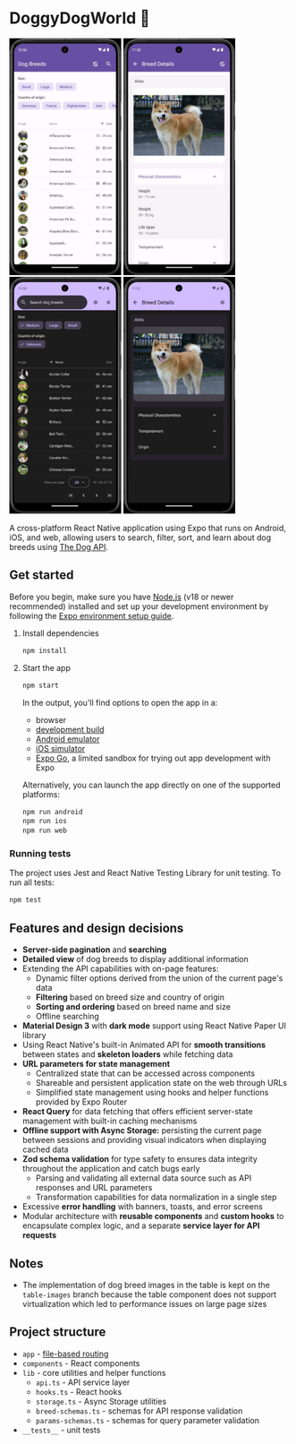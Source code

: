 # DoggyDogWorld 🐶

<img src="docs/index-light.jpg" width="200" alt="Light themed home screen"/> <img src="docs/details-light.jpg" width="200" alt="Light themed breed details screen"/> <img src="docs/index-dark.jpg" width="200" alt="Dark themed home screen"/> <img src="docs/details-dark.jpg" width="200" alt="Dark themed breed details screen"/>

A cross-platform React Native application using Expo that runs on Android, iOS, and web, allowing users to search, filter, sort, and learn about dog breeds using [The Dog API](https://thedogapi.com).

## Get started

Before you begin, make sure you have [Node.js](https://nodejs.org/en) (v18 or newer recommended) installed and set up your development environment by following the [Expo environment setup guide](https://docs.expo.dev/get-started/set-up-your-environment/).

1. Install dependencies

   ```bash
   npm install
   ```

2. Start the app

   ```bash
   npm start
   ```

   In the output, you'll find options to open the app in a:

   - browser
   - [development build](https://docs.expo.dev/develop/development-builds/introduction/)
   - [Android emulator](https://docs.expo.dev/workflow/android-studio-emulator/)
   - [iOS simulator](https://docs.expo.dev/workflow/ios-simulator/)
   - [Expo Go](https://expo.dev/go), a limited sandbox for trying out app development with Expo

   Alternatively, you can launch the app directly on one of the supported platforms:

   ```bash
   npm run android
   npm run ios
   npm run web
   ```

### Running tests

The project uses Jest and React Native Testing Library for unit testing. To run all tests:

```bash
npm test
```

## Features and design decisions

- **Server-side pagination** and **searching**
- **Detailed view** of dog breeds to display additional information
- Extending the API capabilities with on-page features:
  - Dynamic filter options derived from the union of the current page's data
  - **Filtering** based on breed size and country of origin
  - **Sorting and ordering** based on breed name and size
  - Offline searching
- **Material Design 3** with **dark mode** support using React Native Paper UI library
- Using React Native's built-in Animated API for **smooth transitions** between states and **skeleton loaders** while fetching data
- **URL parameters for state management**
  - Centralized state that can be accessed across components
  - Shareable and persistent application state on the web through URLs
  - Simplified state management using hooks and helper functions provided by Expo Router
- **React Query** for data fetching that offers efficient server-state management with built-in caching mechanisms
- **Offline support with Async Storage:** persisting the current page between sessions and providing visual indicators when displaying cached data
- **Zod schema validation** for type safety to ensures data integrity throughout the application and catch bugs early
  - Parsing and validating all external data source such as API responses and URL parameters
  - Transformation capabilities for data normalization in a single step
- Excessive **error handling** with banners, toasts, and error screens
- Modular architecture with **reusable components** and **custom hooks** to encapsulate complex logic, and a separate **service layer for API requests**

## Notes

- The implementation of dog breed images in the table is kept on the `table-images` branch because the table component does not support virtualization which led to performance issues on large page sizes

## Project structure

- `app` - [file-based routing](https://docs.expo.dev/develop/file-based-routing/)
- `components` - React components
- `lib` - core utilities and helper functions
  - `api.ts` - API service layer
  - `hooks.ts` - React hooks
  - `storage.ts` - Async Storage utilities
  - `breed-schemas.ts` - schemas for API response validation
  - `params-schemas.ts` - schemas for query parameter validation
- `__tests__` - unit tests
